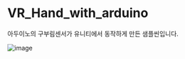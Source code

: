 # VR_Hand_with_arduino

아두이노의 구부림센서가 유니티에서 동작하게 만든 샘플씬입니다.

![image](https://user-images.githubusercontent.com/82865325/173582639-f219f944-9b0c-4931-891c-b916ce6de3d7.png)
